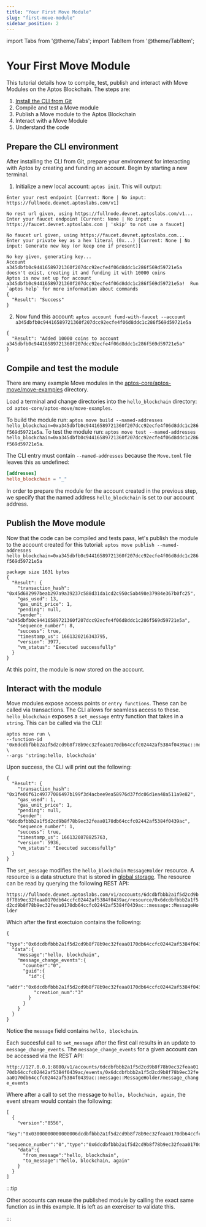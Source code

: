 ```yaml
---
title: "Your First Move Module"
slug: "first-move-module"
sidebar_position: 2
---
```


import Tabs from '@theme/Tabs';
import TabItem from '@theme/TabItem';

# Your First Move Module

This tutorial details how to compile, test, publish and interact with Move Modules on the Aptos Blockchain. The steps are:

1. [Install the CLI from Git][install_cli]
2. Compile and test a Move module
3. Publish a Move module to the Aptos Blockchain
4. Interact with a Move Module
5. Understand the code


## Prepare the CLI environment

After installing the CLI from Git, prepare your environment for interacting with Aptos by creating and funding an account. Begin by starting a new terminal.

1. Initialize a new local account: `aptos init`. This will output:
```
Enter your rest endpoint [Current: None | No input: https://fullnode.devnet.aptoslabs.com/v1]

No rest url given, using https://fullnode.devnet.aptoslabs.com/v1...
Enter your faucet endpoint [Current: None | No input: https://faucet.devnet.aptoslabs.com | 'skip' to not use a faucet]

No faucet url given, using https://faucet.devnet.aptoslabs.com...
Enter your private key as a hex literal (0x...) [Current: None | No input: Generate new key (or keep one if present)]

No key given, generating key...
Account a345dbfb0c94416589721360f207dcc92ecfe4f06d8ddc1c286f569d59721e5a doesn't exist, creating it and funding it with 10000 coins
Aptos is now set up for account a345dbfb0c94416589721360f207dcc92ecfe4f06d8ddc1c286f569d59721e5a!  Run `aptos help` for more information about commands
{
  "Result": "Success"
}
```
2. Now fund this account: `aptos account fund-with-faucet --account a345dbfb0c94416589721360f207dcc92ecfe4f06d8ddc1c286f569d59721e5a`
```
{
  "Result": "Added 10000 coins to account a345dbfb0c94416589721360f207dcc92ecfe4f06d8ddc1c286f569d59721e5a"
}
```

## Compile and test the module

There are many example Move modules in the [aptos-core/aptos-move/move-examples](https://github.com/aptos-labs/aptos-core/tree/main/aptos-move/move-examples) directory.

Load a terminal and change directories into the `hello_blockchain` directory: `cd aptos-core/aptos-move/move-examples`.

To build the module run: `aptos move build --named-addresses hello_blockchain=0xa345dbfb0c94416589721360f207dcc92ecfe4f06d8ddc1c286f569d59721e5a`.
To test the module run: `aptos move test --named-addresses hello_blockchain=0xa345dbfb0c94416589721360f207dcc92ecfe4f06d8ddc1c286f569d59721e5a`.

The CLI entry must contain `--named-addresses` because the `Move.toml` file leaves this as undefined:

```toml
[addresses]
hello_blockchain = "_"
```

In order to prepare the module for the account created in the previous step, we specify that the named address `hello_blockchain` is set to our account address.

## Publish the Move module

Now that the code can be compiled and tests pass, let's publish the module to the account created for this tutorial:
`aptos move publish --named-addresses hello_blockchain=0xa345dbfb0c94416589721360f207dcc92ecfe4f06d8ddc1c286f569d59721e5a`

```
package size 1631 bytes
{
  "Result": {
    "transaction_hash": "0x45d682997beab297a9a39237c588d31da1cd2c950c5ab498e37984e367b0fc25",
    "gas_used": 13,
    "gas_unit_price": 1,
    "pending": null,
    "sender": "a345dbfb0c94416589721360f207dcc92ecfe4f06d8ddc1c286f569d59721e5a",
    "sequence_number": 8,
    "success": true,
    "timestamp_us": 1661320216343795,
    "version": 3977,
    "vm_status": "Executed successfully"
  }
}
```

At this point, the module is now stored on the account.

## Interact with the module

Move modules expose access points or `entry functions`. These can be called via transactions. The CLI allows for seamless access to these. `hello_blockchain` exposes a `set_message` entry function that takes in a `string`. This can be called via the CLI:

```
aptos move run \
--function-id '0x6dcdbfbbb2a1f5d2cd9b8f78b9ec32feaa0170db64ccfc02442af5384f0439ac::message::set_message' \
--args 'string:hello, blockchain'
```

Upon success, the CLI will print out the following:

```
{
  "Result": {
    "transaction_hash": "0x1fe06f61c49777086497b199f3d4acbee9ea58976d37fdc06d1ea48a511a9e82",
    "gas_used": 1,
    "gas_unit_price": 1,
    "pending": null,
    "sender": "6dcdbfbbb2a1f5d2cd9b8f78b9ec32feaa0170db64ccfc02442af5384f0439ac",
    "sequence_number": 1,
    "success": true,
    "timestamp_us": 1661320878825763,
    "version": 5936,
    "vm_status": "Executed successfully"
  }
}
```

The `set_message` modifies the `hello_blockchain` `MessageHolder` resource. A resource is a data structure that is stored in [global storage](https://move-language.github.io/move/structs-and-resources.html#storing-resources-in-global-storage). The resource can be read by querying the following REST API:

`https://fullnode.devnet.aptoslabs.com/v1/accounts/6dcdbfbbb2a1f5d2cd9b8f78b9ec32feaa0170db64ccfc02442af5384f0439ac/resource/0x6dcdbfbbb2a1f5d2cd9b8f78b9ec32feaa0170db64ccfc02442af5384f0439ac::message::MessageHolder`

Which after the first exectuion contains the following:

```
{
  "type":"0x6dcdbfbbb2a1f5d2cd9b8f78b9ec32feaa0170db64ccfc02442af5384f0439ac::message::MessageHolder",
  "data":{
    "message":"hello, blockchain",
    "message_change_events":{
      "counter":"0",
      "guid":{
        "id":{
          "addr":"0x6dcdbfbbb2a1f5d2cd9b8f78b9ec32feaa0170db64ccfc02442af5384f0439ac",
          "creation_num":"3"
        }
      }
    }
  }
}
```

Notice the `message` field contains `hello, blockchain`.

Each succesful call to `set_message` after the first call results in an update to `message_change_events`. The `message_change_events` for a given account can be accessed via the REST API: 

`http://127.0.0.1:8080/v1/accounts/6dcdbfbbb2a1f5d2cd9b8f78b9ec32feaa0170db64ccfc02442af5384f0439ac/events/0x6dcdbfbbb2a1f5d2cd9b8f78b9ec32feaa0170db64ccfc02442af5384f0439ac::message::MessageHolder/message_change_events`

Where after a call to set the message to `hello, blockchain, again`, the event stream would contain the following:
```
[
  {
    "version":"8556",
    "key":"0x03000000000000006dcdbfbbb2a1f5d2cd9b8f78b9ec32feaa0170db64ccfc02442af5384f0439ac",
    "sequence_number":"0","type":"0x6dcdbfbbb2a1f5d2cd9b8f78b9ec32feaa0170db64ccfc02442af5384f0439ac::message::MessageChangeEvent",
    "data":{
      "from_message":"hello, blockchain",
      "to_message":"hello, blockchain, again"
    }
  }
]
```

:::tip

Other accounts can reuse the published module by calling the exact same function as in this example. It is left as an exerciser to validate this.

:::

[account_basics]: /concepts/basics-accounts
[alice_account_rest]: https://fullnode.devnet.aptoslabs.com/v1/accounts/a52671f10dc3479b09d0a11ce47694c0/
[bob_account_explorer]: https://explorer.devnet.aptos.dev/account/ec6ec14e4abe10aaa6ad53b0b63a1806
[install_cli]: /cli-tools/aptos-cli-tool/install-aptos-cli
[rest_spec]: https://fullnode.devnet.aptoslabs.com/v1/spec#/
